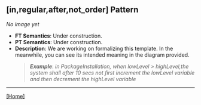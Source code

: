## [in,regular,after,not_order] Pattern
_No image yet_
 * **FT Semantics**: Under construction.
 * **PT Semantics**: Under construction.
 * **Description**: We are working on formalizing this template. In the meanwhile, you can see its intended meaning in the diagram provided.
   > **_Example_**: _in PackageInstallation,  when lowLevel > highLevel,the system shall after 10 secs not first  increment the lowLevel variable and then  decrement the highLevel variable_   
***
[[Home]](../semantics.md)